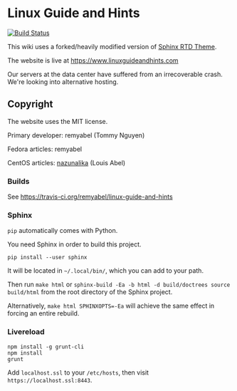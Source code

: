 # Linux Guide and Hints

[![Build Status](https://travis-ci.org/remyabel/linux-guide-and-hints.svg?branch=master)](https://travis-ci.org/remyabel/linux-guide-and-hints)

This wiki uses a forked/heavily modified version of [Sphinx RTD Theme](https://github.com/snide/sphinx_rtd_theme).

The website is live at https://www.linuxguideandhints.com

Our servers at the data center have suffered from an irrecoverable crash.
We're looking into alternative hosting.

## Copyright

The website uses the MIT license.

Primary developer: remyabel (Tommy Nguyen)

Fedora articles: remyabel

CentOS articles: [nazunalika](https://github.com/nazunalika) (Louis Abel)

### Builds

See https://travis-ci.org/remyabel/linux-guide-and-hints

### Sphinx

`pip` automatically comes with Python.

You need Sphinx in order to build this project.

    pip install --user sphinx

It will be located in `~/.local/bin/`, which you can add to your path.

Then run `make html` or `sphinx-build -Ea -b html -d build/doctrees
source build/html` from the root directory of the Sphinx project.

Alternatively, `make html SPHINXOPTS=-Ea` will achieve the same effect
in forcing an entire rebuild.

### Livereload

    npm install -g grunt-cli
    npm install
    grunt

Add `localhost.ssl` to your `/etc/hosts`, then visit `https://localhost.ssl:8443`. 
    
